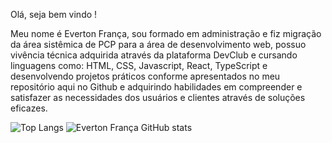 Olá, seja bem vindo !

Meu nome é Everton França, sou formado em administração e fiz migração da área sistêmica de PCP para a área de desenvolvimento web, possuo vivência técnica adquirida através da plataforma DevClub e cursando linguagens como: HTML, CSS, Javascript, React, TypeScript e desenvolvendo projetos práticos conforme apresentados no meu repositório aqui no Github e adquirindo habilidades em compreender e satisfazer as necessidades dos usuários e clientes através de soluções eficazes.



![Top Langs](https://github-readme-stats.vercel.app/api/top-langs/?username=evertonfranca5&hide_progress=true&theme=dracula)  ![Everton França GitHub stats](https://github-readme-stats.vercel.app/api?username=evertonfranca5&show_icons=true&theme=dracula)


